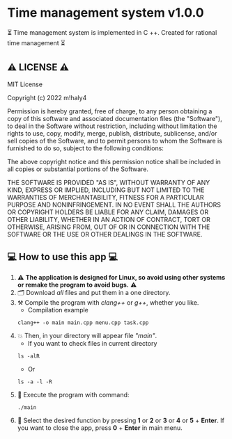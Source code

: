 # Time management system v1.0.0

⏳ Time management system is implemented in C ++. Created for rational time management ⏳

## ⚠️ LICENSE ⚠️

MIT License

Copyright (c) 2022 m!haly4

Permission is hereby granted, free of charge, to any person obtaining a copy
of this software and associated documentation files (the "Software"), to deal
in the Software without restriction, including without limitation the rights
to use, copy, modify, merge, publish, distribute, sublicense, and/or sell
copies of the Software, and to permit persons to whom the Software is
furnished to do so, subject to the following conditions:

The above copyright notice and this permission notice shall be included in all
copies or substantial portions of the Software.

THE SOFTWARE IS PROVIDED "AS IS", WITHOUT WARRANTY OF ANY KIND, EXPRESS OR
IMPLIED, INCLUDING BUT NOT LIMITED TO THE WARRANTIES OF MERCHANTABILITY,
FITNESS FOR A PARTICULAR PURPOSE AND NONINFRINGEMENT. IN NO EVENT SHALL THE
AUTHORS OR COPYRIGHT HOLDERS BE LIABLE FOR ANY CLAIM, DAMAGES OR OTHER
LIABILITY, WHETHER IN AN ACTION OF CONTRACT, TORT OR OTHERWISE, ARISING FROM,
OUT OF OR IN CONNECTION WITH THE SOFTWARE OR THE USE OR OTHER DEALINGS IN THE
SOFTWARE.

## 💻 How to use this app 💻

1) ⚠️ **The application is designed for Linux, so avoid using other systems or remake the program to avoid bugs.** ⚠️
2) 🗂️ Download *all* files and put them in a one directory.
3) ⚒️ Compile the program with *clang++* or *g++*, whether you like.
    - Сompilation example
    ```
    clang++ -o main main.cpp menu.cpp task.cpp
    ```
4) 💥 Then, in your directory will appear file *"main"*.
    - If you want to check files in current directory
    ```
    ls -alR
    ```
    - Or
    ```
    ls -a -l -R
    ```
5) 🌠 Execute the program with command:
    ```
    ./main
    ```
6) 👷 Select the desired function by pressing **1** or **2** or **3** or **4** or **5** + **Enter**. If you want to close the app, press **0** + **Enter** in main menu.

